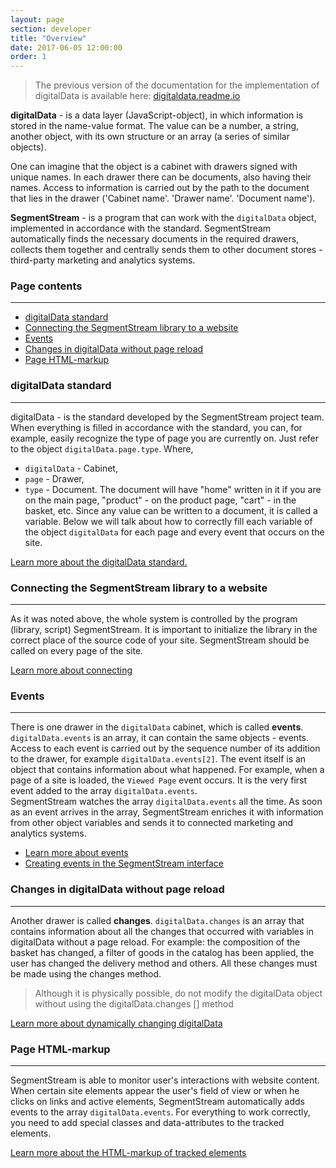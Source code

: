 ```yaml
---
layout: page
section: developer
title: "Overview"
date: 2017-06-05 12:00:00
order: 1
---
```


>The previous version of the documentation for the implementation of digitalData is available here: [digitaldata.readme.io](https://digitaldata.readme.io/docs)

**digitalData** - is a data layer (JavaScript-object), in which information is stored in the name-value format. The value can be a number, a string, another object, with its own structure or an array (a series of similar objects).

 One can imagine that the object is a cabinet with drawers signed with unique names. In each drawer there can be documents, also having their names. Access to information is carried out by the path to the document that lies in the drawer ('Cabinet name'. 'Drawer name'. 'Document name').

**SegmentStream** - is a program that can work with the `digitalData` object, implemented in accordance with the standard. SegmentStream automatically finds the necessary documents in the required drawers, collects them together and centrally sends them to other document stores - third-party marketing and analytics systems.

### Page contents
------
<ul class="page-navigation">
  <li><a href="#0">digitalData standard</a></li>
  <li><a href="#1">Connecting the SegmentStream library to a website</a></li>
  <li><a href="#2">Events</a></li>
  <li><a href="#3">Changes in digitalData without page reload</a></li>
  <li><a href="#4">Page HTML-markup</a></li>
</ul>

### <a name="0"></a>digitalData standard
------
digitalData - is the standard developed by the SegmentStream project team.
When everything is filled in accordance with the standard, you can, for example, easily recognize the type of page you are currently on. Just refer to the object `digitalData.page.type`.
Where,
- `digitalData` - Cabinet,
- `page` - Drawer,
- `type` - Document.
The document will have "home" written in it if you are on the main page, "product" - on the product page, "cart" - in the basket, etc. Since any value can be written to a document, it is called a variable. Below we will talk about how to correctly fill each variable of the object `digitalData` for each page and every event that occurs on the site.

[Learn more about the digitalData standard.](/for-developer/digitaldata)

### <a name="1"></a>Connecting the SegmentStream library to a website
------
As it was noted above, the whole system is controlled by the program (library, script) SegmentStream. It is important to initialize the library in the correct place of the source code of your site. SegmentStream should be called on every page of the site.

[Learn more about connecting](/for-developer/#snippet)

### <a name="2"></a>Events
------
There is one drawer in the `digitalData` cabinet, which is called **events**. `digitalData.events` is an array, it can contain the same objects - events. Access to each event is carried out by the sequence number of its addition to the drawer, for example `digitalData.events[2]`. The event itself is an object that contains information about what happened.
For example, when a page of a site is loaded, the `Viewed Page` event occurs. It is the very first event added to the array `digitalData.events`. <br />
SegmentStream watches the array `digitalData.events` all the time. As soon as an event arrives in the array, SegmentStream enriches it with information from other object variables and sends it to connected marketing and analytics systems.
 - [Learn more about events](/for-developer/#events)
 - [Creating events in the SegmentStream interface](/for-analyst/events)

### <a name="3"></a>Changes in digitalData without page reload
------
Another drawer is called **changes**. `digitalData.changes` is an array that contains information about all the changes that occurred with variables in digitalData without a page reload.
For example: the composition of the basket has changed, a filter of goods in the catalog has been applied, the user has changed the delivery method and others.
All these changes must be made using the changes method.

> Although it is physically possible, do not modify the digitalData object without using the digitalData.changes [] method

[Learn more about dynamically changing digitalData](/for-developer/#changes)

### <a name="4"></a>Page HTML-markup
------
SegmentStream is able to monitor user's interactions with website content. When certain site elements appear the user's field of view or when he clicks on links and active elements, SegmentStream automatically adds events to the array
`digitalData.events`.
For everything to work correctly, you need to add special classes and data-attributes to the tracked elements.

[Learn more about the HTML-markup of tracked elements](/for-developer/#markup)
